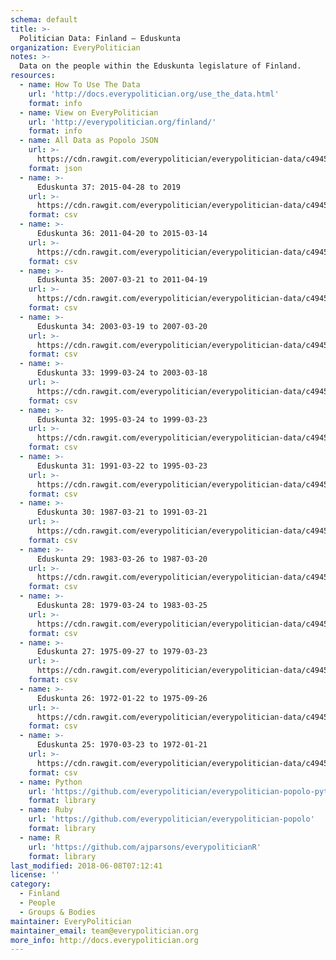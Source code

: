 ```yaml
---
schema: default
title: >-
  Politician Data: Finland — Eduskunta
organization: EveryPolitician
notes: >-
  Data on the people within the Eduskunta legislature of Finland.
resources:
  - name: How To Use The Data
    url: 'http://docs.everypolitician.org/use_the_data.html'
    format: info
  - name: View on EveryPolitician
    url: 'http://everypolitician.org/finland/'
    format: info
  - name: All Data as Popolo JSON
    url: >-
      https://cdn.rawgit.com/everypolitician/everypolitician-data/c4945818a99cfa9791513ffd8514d7673888e6e9/data/Finland/Eduskunta/ep-popolo-v1.0.json
    format: json
  - name: >-
      Eduskunta 37: 2015-04-28 to 2019
    url: >-
      https://cdn.rawgit.com/everypolitician/everypolitician-data/c4945818a99cfa9791513ffd8514d7673888e6e9/data/Finland/Eduskunta/term-37.csv
    format: csv
  - name: >-
      Eduskunta 36: 2011-04-20 to 2015-03-14
    url: >-
      https://cdn.rawgit.com/everypolitician/everypolitician-data/c4945818a99cfa9791513ffd8514d7673888e6e9/data/Finland/Eduskunta/term-36.csv
    format: csv
  - name: >-
      Eduskunta 35: 2007-03-21 to 2011-04-19
    url: >-
      https://cdn.rawgit.com/everypolitician/everypolitician-data/c4945818a99cfa9791513ffd8514d7673888e6e9/data/Finland/Eduskunta/term-35.csv
    format: csv
  - name: >-
      Eduskunta 34: 2003-03-19 to 2007-03-20
    url: >-
      https://cdn.rawgit.com/everypolitician/everypolitician-data/c4945818a99cfa9791513ffd8514d7673888e6e9/data/Finland/Eduskunta/term-34.csv
    format: csv
  - name: >-
      Eduskunta 33: 1999-03-24 to 2003-03-18
    url: >-
      https://cdn.rawgit.com/everypolitician/everypolitician-data/c4945818a99cfa9791513ffd8514d7673888e6e9/data/Finland/Eduskunta/term-33.csv
    format: csv
  - name: >-
      Eduskunta 32: 1995-03-24 to 1999-03-23
    url: >-
      https://cdn.rawgit.com/everypolitician/everypolitician-data/c4945818a99cfa9791513ffd8514d7673888e6e9/data/Finland/Eduskunta/term-32.csv
    format: csv
  - name: >-
      Eduskunta 31: 1991-03-22 to 1995-03-23
    url: >-
      https://cdn.rawgit.com/everypolitician/everypolitician-data/c4945818a99cfa9791513ffd8514d7673888e6e9/data/Finland/Eduskunta/term-31.csv
    format: csv
  - name: >-
      Eduskunta 30: 1987-03-21 to 1991-03-21
    url: >-
      https://cdn.rawgit.com/everypolitician/everypolitician-data/c4945818a99cfa9791513ffd8514d7673888e6e9/data/Finland/Eduskunta/term-30.csv
    format: csv
  - name: >-
      Eduskunta 29: 1983-03-26 to 1987-03-20
    url: >-
      https://cdn.rawgit.com/everypolitician/everypolitician-data/c4945818a99cfa9791513ffd8514d7673888e6e9/data/Finland/Eduskunta/term-29.csv
    format: csv
  - name: >-
      Eduskunta 28: 1979-03-24 to 1983-03-25
    url: >-
      https://cdn.rawgit.com/everypolitician/everypolitician-data/c4945818a99cfa9791513ffd8514d7673888e6e9/data/Finland/Eduskunta/term-28.csv
    format: csv
  - name: >-
      Eduskunta 27: 1975-09-27 to 1979-03-23
    url: >-
      https://cdn.rawgit.com/everypolitician/everypolitician-data/c4945818a99cfa9791513ffd8514d7673888e6e9/data/Finland/Eduskunta/term-27.csv
    format: csv
  - name: >-
      Eduskunta 26: 1972-01-22 to 1975-09-26
    url: >-
      https://cdn.rawgit.com/everypolitician/everypolitician-data/c4945818a99cfa9791513ffd8514d7673888e6e9/data/Finland/Eduskunta/term-26.csv
    format: csv
  - name: >-
      Eduskunta 25: 1970-03-23 to 1972-01-21
    url: >-
      https://cdn.rawgit.com/everypolitician/everypolitician-data/c4945818a99cfa9791513ffd8514d7673888e6e9/data/Finland/Eduskunta/term-25.csv
    format: csv
  - name: Python
    url: 'https://github.com/everypolitician/everypolitician-popolo-python'
    format: library
  - name: Ruby
    url: 'https://github.com/everypolitician/everypolitician-popolo'
    format: library
  - name: R
    url: 'https://github.com/ajparsons/everypoliticianR'
    format: library
last_modified: 2018-06-08T07:12:41
license: ''
category:
  - Finland
  - People
  - Groups & Bodies
maintainer: EveryPolitician
maintainer_email: team@everypolitician.org
more_info: http://docs.everypolitician.org
---
```

